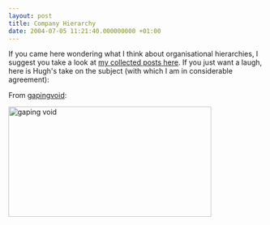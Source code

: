```yaml
---
layout: post
title: Company Hierarchy
date: 2004-07-05 11:21:40.000000000 +01:00
---
```

If you came here wondering what I think about organisational hierarchies, I suggest you take a look at <a href="http://www.dominicsayers.com/management/">my collected posts here</a>. If you just want a laugh, here is Hugh's take on the subject (with which I am in considerable agreement): 

From <a href="http://www.gapingvoid.com">gapingvoid</a>:

<img border="0" width="400" src="http://www.giamilinovich.com/giapics/gapingvoid1.jpg" alt="gaping void" height="218" />
